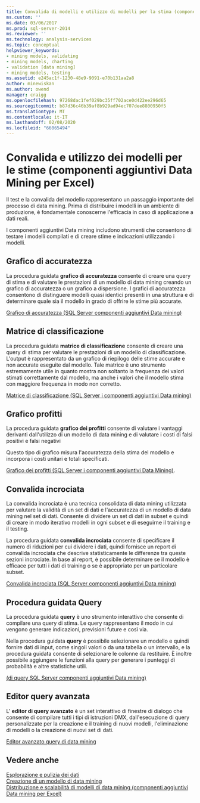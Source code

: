 ```yaml
---
title: Convalida di modelli e utilizzo di modelli per la stima (componenti aggiuntivi Data mining per Excel) | Microsoft Docs
ms.custom: ''
ms.date: 03/06/2017
ms.prod: sql-server-2014
ms.reviewer: ''
ms.technology: analysis-services
ms.topic: conceptual
helpviewer_keywords:
- mining models, validating
- mining models, charting
- validation [data mining]
- mining models, testing
ms.assetid: e245ac1f-1230-48e9-9091-e70b131aa2a8
author: minewiskan
ms.author: owend
manager: craigg
ms.openlocfilehash: 97268dac1fef029bc35ff702ace0d422ee296d65
ms.sourcegitcommit: b87d36c46b39af8b929ad94ec707dee8800950f5
ms.translationtype: MT
ms.contentlocale: it-IT
ms.lasthandoff: 02/08/2020
ms.locfileid: "66065494"
---
```

# <a name="validating-models-and-using-models-for-prediction-data-mining-add-ins-for-excel"></a>Convalida e utilizzo dei modelli per le stime (componenti aggiuntivi Data Mining per Excel)
  Il test e la convalida del modello rappresentano un passaggio importante del processo di data mining. Prima di distribuire i modelli in un ambiente di produzione, è fondamentale conoscerne l'efficacia in caso di applicazione a dati reali.  
  
 I componenti aggiuntivi Data mining includono strumenti che consentono di testare i modelli compilati e di creare stime e indicazioni utilizzando i modelli.  
  
## <a name="accuracy-chart"></a>Grafico di accuratezza  
 La procedura guidata **grafico di accuratezza** consente di creare una query di stima e di valutare le prestazioni di un modello di data mining creando un grafico di accuratezza o un grafico a dispersione. I grafici di accuratezza consentono di distinguere modelli quasi identici presenti in una struttura e di determinare quale sia il modello in grado di offrire le stime più accurate.  
  
 [Grafico di accuratezza &#40;SQL Server componenti aggiuntivi Data mining&#41;](accuracy-chart-sql-server-data-mining-add-ins.md)  
  
## <a name="classification-matrix"></a>Matrice di classificazione  
 La procedura guidata **matrice di classificazione** consente di creare una query di stima per valutare le prestazioni di un modello di classificazione. L'output è rappresentato da un grafico di riepilogo delle stime accurate e non accurate eseguite dal modello. Tale matrice è uno strumento estremamente utile in quanto mostra non soltanto la frequenza dei valori stimati correttamente dal modello, ma anche i valori che il modello stima con maggiore frequenza in modo non corretto.  
  
 [Matrice di classificazione &#40;SQL Server i componenti aggiuntivi Data mining&#41;](classification-matrix-sql-server-data-mining-add-ins.md)  
  
## <a name="profit-chart"></a>Grafico profitti  
 La procedura guidata **grafico dei profitti** consente di valutare i vantaggi derivanti dall'utilizzo di un modello di data mining e di valutare i costi di falsi positivi e falsi negativi  
  
 Questo tipo di grafico misura l'accuratezza della stima del modello e incorpora i costi unitari e totali specificati.  
  
 [Grafico dei profitti &#40;SQL Server i componenti aggiuntivi Data Mining&#41;](profit-chart-sql-server-data-mining-add-ins.md).  
  
## <a name="cross-validation"></a>Convalida incrociata  
 La convalida incrociata è una tecnica consolidata di data mining utilizzata per valutare la validità di un set di dati e l'accuratezza di un modello di data mining nel set di dati. Consente di dividere un set di dati in subset e quindi di creare in modo iterativo modelli in ogni subset e di eseguirne il training e il testing.  
  
 La procedura guidata **convalida incrociata** consente di specificare il numero di riduzioni per cui dividere i dati, quindi fornisce un report di convalida incrociata che descrive statisticamente le differenze tra queste sezioni incrociate. In base al report, è possibile determinare se il modello è efficace per tutti i dati di training o se è appropriato per un particolare subset.  
  
 [Convalida incrociata &#40;SQL Server componenti aggiuntivi Data mining&#41;](cross-validation-sql-server-data-mining-add-ins.md)  
  
## <a name="query-wizard"></a>Procedura guidata Query  
 La procedura guidata **query** è uno strumento interattivo che consente di compilare una query di stima. Le query rappresentano il modo in cui vengono generare indicazioni, previsioni future e così via.  
  
 Nella procedura guidata **query** è possibile selezionare un modello e quindi fornire dati di input, come singoli valori o da una tabella o un intervallo, e la procedura guidata consente di selezionare le colonne da restituire. È inoltre possibile aggiungere le funzioni alla query per generare i punteggi di probabilità e altre statistiche utili.  
  
 [&#40;di query SQL Server componenti aggiuntivi Data mining&#41;](query-sql-server-data-mining-add-ins.md)  
  
## <a name="advanced-query-editor"></a>Editor query avanzata  
 L' **editor di query avanzato** è un set interattivo di finestre di dialogo che consente di compilare tutti i tipi di istruzioni DMX, dall'esecuzione di query personalizzate per la creazione e il training di nuovi modelli, l'eliminazione di modelli o la creazione di nuovi set di dati.  
  
 [Editor avanzato query di data mining](advanced-data-mining-query-editor.md)  
  
## <a name="see-also"></a>Vedere anche  
 [Esplorazione e pulizia dei dati](exploring-and-cleaning-data.md)   
 [Creazione di un modello di data mining](creating-a-data-mining-model.md)   
 [Distribuzione e scalabilità di modelli di data mining &#40;componenti aggiuntivi Data mining per Excel&#41;](deploying-and-scaling-mining-models-data-mining-add-ins-for-excel.md)  
  
  

